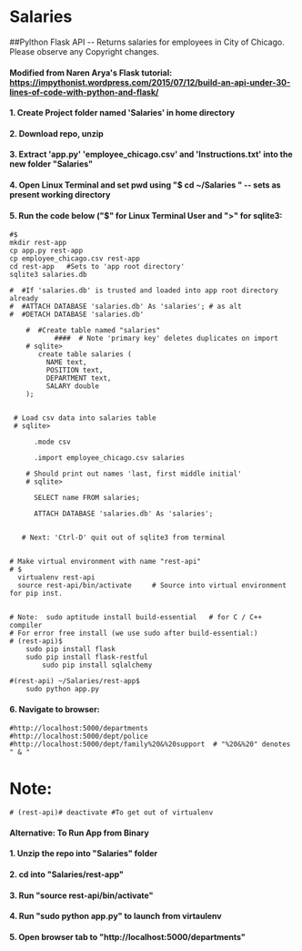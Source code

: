 # Salaries
##Pylthon Flask API -- Returns salaries for employees in City of Chicago. Please observe any Copyright changes.

#### Modified from Naren Arya's Flask tutorial:  https://impythonist.wordpress.com/2015/07/12/build-an-api-under-30-lines-of-code-with-python-and-flask/


#### 1. Create Project folder named 'Salaries' in home directory
#### 2. Download repo, unzip
#### 3. Extract 'app.py' 'employee_chicago.csv' and 'Instructions.txt' into the new folder "Salaries"
#### 4. Open Linux Terminal and set pwd using "$  cd ~/Salaries " -- sets as present working directory
#### 5. Run the code below ("$" for Linux Terminal User and ">" for sqlite3:


	#$ 
	mkdir rest-app
	cp app.py rest-app
	cp employee_chicago.csv rest-app
	cd rest-app   #Sets to 'app root directory'
	sqlite3 salaries.db

	#  #If 'salaries.db' is trusted and loaded into app root directory already
	#  #ATTACH DATABASE 'salaries.db' As 'salaries'; # as alt
	#  #DETACH DATABASE 'salaries.db' 
	
		#  #Create table named "salaries"
               ####  # Note 'primary key' deletes duplicates on import		
		# sqlite> 
		   create table salaries (
			 NAME text,
			 POSITION text,
			 DEPARTMENT text,
			 SALARY double
		);

		
	 # Load csv data into salaries table
	 # sqlite> 

		  .mode csv

		  .import employee_chicago.csv salaries
		
		# Should print out names 'last, first middle initial'
		# sqlite> 
		   
		  SELECT name FROM salaries;

		  ATTACH DATABASE 'salaries.db' As 'salaries'; 


	   # Next: 'Ctrl-D' quit out of sqlite3 from terminal
	

	# Make virtual environment with name "rest-api"
	# $ 
	  virtualenv rest-api
	  source rest-api/bin/activate     # Source into virtual environment for pip inst.


	# Note:  sudo aptitude install build-essential   # for C / C++ compiler 
	# For error free install (we use sudo after build-essential:)
	# (rest-api)$ 
		sudo pip install flask  
		sudo pip install flask-restful
	        sudo pip install sqlalchemy

	#(rest-api) ~/Salaries/rest-app$  
		sudo python app.py


#### 6. Navigate to browser:
        
	#http://localhost:5000/departments
	#http://localhost:5000/dept/police
	#http://localhost:5000/dept/family%20&%20support  # "%20&%20" denotes " & "


  # Note:
	# (rest-api)# deactivate #To get out of virtualenv



#### Alternative: To Run App from Binary
#### 1. Unzip the repo into "Salaries" folder
#### 2. cd into "Salaries/rest-app"
#### 3. Run "source rest-api/bin/activate"
#### 4. Run "sudo python app.py" to launch from virtaulenv
#### 5. Open browser tab to "http://localhost:5000/departments"
